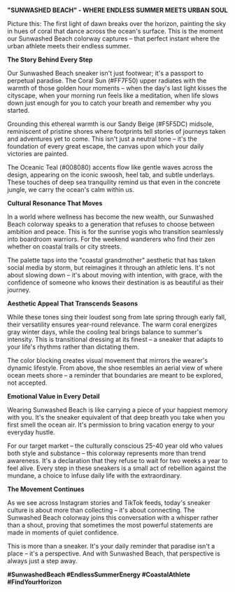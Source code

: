 **"SUNWASHED BEACH" - WHERE ENDLESS SUMMER MEETS URBAN SOUL**

Picture this: The first light of dawn breaks over the horizon, painting the sky in hues of coral that dance across the ocean's surface. This is the moment our Sunwashed Beach colorway captures – that perfect instant where the urban athlete meets their endless summer.

**The Story Behind Every Step**

Our Sunwashed Beach sneaker isn't just footwear; it's a passport to perpetual paradise. The Coral Sun (#FF7F50) upper radiates with the warmth of those golden hour moments – when the day's last light kisses the cityscape, when your morning run feels like a meditation, when life slows down just enough for you to catch your breath and remember why you started.

Grounding this ethereal warmth is our Sandy Beige (#F5F5DC) midsole, reminiscent of pristine shores where footprints tell stories of journeys taken and adventures yet to come. This isn't just a neutral tone – it's the foundation of every great escape, the canvas upon which your daily victories are painted.

The Oceanic Teal (#008080) accents flow like gentle waves across the design, appearing on the iconic swoosh, heel tab, and subtle underlays. These touches of deep sea tranquility remind us that even in the concrete jungle, we carry the ocean's calm within us.

**Cultural Resonance That Moves**

In a world where wellness has become the new wealth, our Sunwashed Beach colorway speaks to a generation that refuses to choose between ambition and peace. This is for the sunrise yogis who transition seamlessly into boardroom warriors. For the weekend wanderers who find their zen whether on coastal trails or city streets.

The palette taps into the "coastal grandmother" aesthetic that has taken social media by storm, but reimagines it through an athletic lens. It's not about slowing down – it's about moving with intention, with grace, with the confidence of someone who knows their destination is as beautiful as their journey.

**Aesthetic Appeal That Transcends Seasons**

While these tones sing their loudest song from late spring through early fall, their versatility ensures year-round relevance. The warm coral energizes gray winter days, while the cooling teal brings balance to summer's intensity. This is transitional dressing at its finest – a sneaker that adapts to your life's rhythms rather than dictating them.

The color blocking creates visual movement that mirrors the wearer's dynamic lifestyle. From above, the shoe resembles an aerial view of where ocean meets shore – a reminder that boundaries are meant to be explored, not accepted.

**Emotional Value in Every Detail**

Wearing Sunwashed Beach is like carrying a piece of your happiest memory with you. It's the sneaker equivalent of that deep breath you take when you first smell the ocean air. It's permission to bring vacation energy to your everyday hustle.

For our target market – the culturally conscious 25-40 year old who values both style and substance – this colorway represents more than trend awareness. It's a declaration that they refuse to wait for two weeks a year to feel alive. Every step in these sneakers is a small act of rebellion against the mundane, a choice to infuse daily life with the extraordinary.

**The Movement Continues**

As we see across Instagram stories and TikTok feeds, today's sneaker culture is about more than collecting – it's about connecting. The Sunwashed Beach colorway joins this conversation with a whisper rather than a shout, proving that sometimes the most powerful statements are made in moments of quiet confidence.

This is more than a sneaker. It's your daily reminder that paradise isn't a place – it's a perspective. And with Sunwashed Beach, that perspective is always just a step away.

**#SunwashedBeach #EndlessSummerEnergy #CoastalAthlete #FindYourHorizon**
